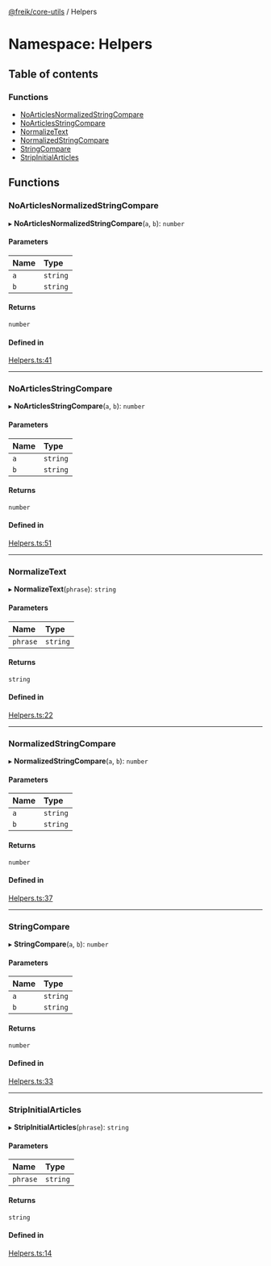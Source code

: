 [@freik/core-utils](../README.md) / Helpers

# Namespace: Helpers

## Table of contents

### Functions

- [NoArticlesNormalizedStringCompare](Helpers.md#noarticlesnormalizedstringcompare)
- [NoArticlesStringCompare](Helpers.md#noarticlesstringcompare)
- [NormalizeText](Helpers.md#normalizetext)
- [NormalizedStringCompare](Helpers.md#normalizedstringcompare)
- [StringCompare](Helpers.md#stringcompare)
- [StripInitialArticles](Helpers.md#stripinitialarticles)

## Functions

### NoArticlesNormalizedStringCompare

▸ **NoArticlesNormalizedStringCompare**(`a`, `b`): `number`

#### Parameters

| Name | Type     |
| :--- | :------- |
| `a`  | `string` |
| `b`  | `string` |

#### Returns

`number`

#### Defined in

[Helpers.ts:41](https://github.com/kevinfrei/core-utils/blob/e2846bd/src/Helpers.ts#L41)

---

### NoArticlesStringCompare

▸ **NoArticlesStringCompare**(`a`, `b`): `number`

#### Parameters

| Name | Type     |
| :--- | :------- |
| `a`  | `string` |
| `b`  | `string` |

#### Returns

`number`

#### Defined in

[Helpers.ts:51](https://github.com/kevinfrei/core-utils/blob/e2846bd/src/Helpers.ts#L51)

---

### NormalizeText

▸ **NormalizeText**(`phrase`): `string`

#### Parameters

| Name     | Type     |
| :------- | :------- |
| `phrase` | `string` |

#### Returns

`string`

#### Defined in

[Helpers.ts:22](https://github.com/kevinfrei/core-utils/blob/e2846bd/src/Helpers.ts#L22)

---

### NormalizedStringCompare

▸ **NormalizedStringCompare**(`a`, `b`): `number`

#### Parameters

| Name | Type     |
| :--- | :------- |
| `a`  | `string` |
| `b`  | `string` |

#### Returns

`number`

#### Defined in

[Helpers.ts:37](https://github.com/kevinfrei/core-utils/blob/e2846bd/src/Helpers.ts#L37)

---

### StringCompare

▸ **StringCompare**(`a`, `b`): `number`

#### Parameters

| Name | Type     |
| :--- | :------- |
| `a`  | `string` |
| `b`  | `string` |

#### Returns

`number`

#### Defined in

[Helpers.ts:33](https://github.com/kevinfrei/core-utils/blob/e2846bd/src/Helpers.ts#L33)

---

### StripInitialArticles

▸ **StripInitialArticles**(`phrase`): `string`

#### Parameters

| Name     | Type     |
| :------- | :------- |
| `phrase` | `string` |

#### Returns

`string`

#### Defined in

[Helpers.ts:14](https://github.com/kevinfrei/core-utils/blob/e2846bd/src/Helpers.ts#L14)
